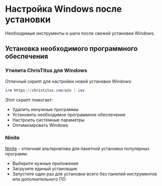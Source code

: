 # Настройка Windows после установки

Необходимые инструменты и шаги после свежей установки Windows.

## Установка необходимого программного обеспечения

### Утилита ChrisTitus для Windows

Отличный скрипт для настройки новой установки Windows:

```powershell
irm https://christitus.com/win | iex
```

Этот скрипт помогает:

- Удалить ненужные программы
- Установить необходимое программное обеспечение
- Настроить системные параметры
- Оптимизировать Windows

### Ninite

[Ninite](https://ninite.com/) - отличная альтернатива для пакетной установки популярных программ:

- Выберите нужные приложения
- Загрузите единый установщик
- Запустите один раз для установки всего без панелей инструментов или дополнительного ПО